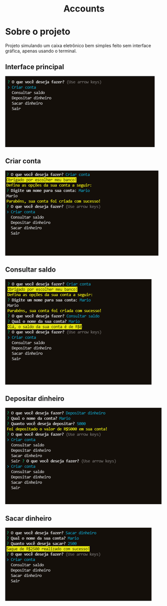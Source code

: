 <h1 align="center">Accounts</h1>

Sobre o projeto
=============
Projeto simulando um caixa eletrônico bem simples feito sem interface gráfica, apenas usando o terminal.


Interface principal
-------------
![01](../assets/p1/01.png)

Criar conta
-------------
![02](../assets/p1/02.png)

Consultar saldo
-------------
![03](../assets/p1/03.png)

Depositar dinheiro
-------------
![04](../assets/p1/04.png)

Sacar dinheiro
-------------
![05](../assets/p1/05.png)


